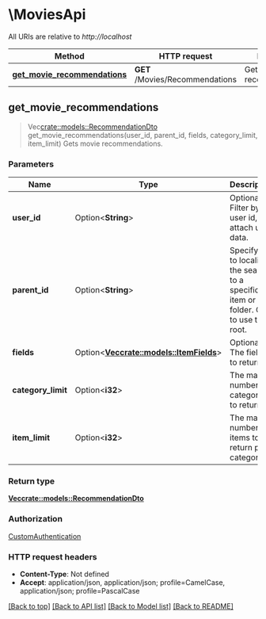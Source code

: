 # \MoviesApi

All URIs are relative to *http://localhost*

Method | HTTP request | Description
------------- | ------------- | -------------
[**get_movie_recommendations**](MoviesApi.md#get_movie_recommendations) | **GET** /Movies/Recommendations | Gets movie recommendations.



## get_movie_recommendations

> Vec<crate::models::RecommendationDto> get_movie_recommendations(user_id, parent_id, fields, category_limit, item_limit)
Gets movie recommendations.

### Parameters


Name | Type | Description  | Required | Notes
------------- | ------------- | ------------- | ------------- | -------------
**user_id** | Option<**String**> | Optional. Filter by user id, and attach user data. |  |
**parent_id** | Option<**String**> | Specify this to localize the search to a specific item or folder. Omit to use the root. |  |
**fields** | Option<[**Vec<crate::models::ItemFields>**](crate::models::ItemFields.md)> | Optional. The fields to return. |  |
**category_limit** | Option<**i32**> | The max number of categories to return. |  |[default to 5]
**item_limit** | Option<**i32**> | The max number of items to return per category. |  |[default to 8]

### Return type

[**Vec<crate::models::RecommendationDto>**](RecommendationDto.md)

### Authorization

[CustomAuthentication](../README.md#CustomAuthentication)

### HTTP request headers

- **Content-Type**: Not defined
- **Accept**: application/json, application/json; profile=CamelCase, application/json; profile=PascalCase

[[Back to top]](#) [[Back to API list]](../README.md#documentation-for-api-endpoints) [[Back to Model list]](../README.md#documentation-for-models) [[Back to README]](../README.md)

